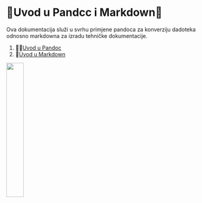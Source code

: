 # 🐬Uvod u Pandcc i Markdown🐬
Ova dokumentacija služi u svrhu primjene pandoca za konverziju dadoteka odnosno markdowna za izradu tehničke dokumentacije.

1. 🐍🐠[Uvod u Pandoc](docs/02-pandoc-primjeri-konverzije.md)
2. 🌙[Uvod u Markdown](docs/01-markdown-primjeri.md)


 <img src="Tux.png" width="30%">
